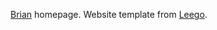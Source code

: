 [Brian](https://github.com/Brian417-cup?tab=repositories) homepage. Website template from [Leego](https://github.com/yihleego).
